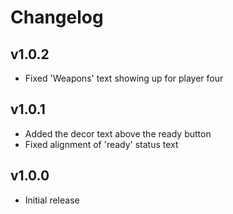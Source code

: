 # Changelog
## v1.0.2

* Fixed 'Weapons' text showing up for player four

## v1.0.1

* Added the decor text above the ready button
* Fixed alignment of 'ready' status text

## v1.0.0

* Initial release